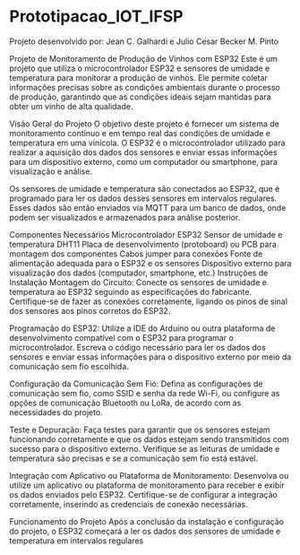 # Prototipacao_IOT_IFSP
Projeto desenvolvido por: Jean C. Galhardi e 
                          Julio Cesar Becker M. Pinto
    
Projeto de Monitoramento de Produção de Vinhos com ESP32
Este é um projeto que utiliza o microcontrolador ESP32 e sensores de umidade e temperatura para monitorar a produção de vinhos. Ele permite coletar informações precisas sobre as condições ambientais durante o processo de produção, garantindo que as condições ideais sejam mantidas para obter um vinho de alta qualidade.

Visão Geral do Projeto
O objetivo deste projeto é fornecer um sistema de monitoramento contínuo e em tempo real das condições de umidade e temperatura em uma vinícola. O ESP32 é o microcontrolador utilizado para realizar a aquisição dos dados dos sensores e enviar essas informações para um dispositivo externo, como um computador ou smartphone, para visualização e análise.

Os sensores de umidade e temperatura são conectados ao ESP32, que é programado para ler os dados desses sensores em intervalos regulares. Esses dados são então enviados via MQTT para um banco de dados, onde podem ser visualizados e armazenados para análise posterior.

Componentes Necessários
Microcontrolador ESP32
Sensor de umidade e temperatura DHT11 
Placa de desenvolvimento (protoboard) ou PCB para montagem dos componentes
Cabos jumper para conexões
Fonte de alimentação adequada para o ESP32 e os sensores
Dispositivo externo para visualização dos dados (computador, smartphone, etc.)
Instruções de Instalação
Montagem do Circuito: Conecte os sensores de umidade e temperatura ao ESP32 seguindo as especificações do fabricante. Certifique-se de fazer as conexões corretamente, ligando os pinos de sinal dos sensores aos pinos corretos do ESP32.

Programação do ESP32: Utilize a IDE do Arduino ou outra plataforma de desenvolvimento compatível com o ESP32 para programar o microcontrolador. Escreva o código necessário para ler os dados dos sensores e enviar essas informações para o dispositivo externo por meio da comunicação sem fio escolhida.

Configuração da Comunicação Sem Fio: Defina as configurações de comunicação sem fio, como SSID e senha da rede Wi-Fi, ou configure as opções de comunicação Bluetooth ou LoRa, de acordo com as necessidades do projeto.

Teste e Depuração: Faça testes para garantir que os sensores estejam funcionando corretamente e que os dados estejam sendo transmitidos com sucesso para o dispositivo externo. Verifique se as leituras de umidade e temperatura são precisas e se a comunicação sem fio está estável.

Integração com Aplicativo ou Plataforma de Monitoramento: Desenvolva ou utilize um aplicativo ou plataforma de monitoramento para receber e exibir os dados enviados pelo ESP32. Certifique-se de configurar a integração corretamente, inserindo as credenciais de conexão necessárias.

Funcionamento do Projeto
Após a conclusão da instalação e configuração do projeto, o ESP32 começará a ler os dados dos sensores de umidade e temperatura em intervalos regulares




